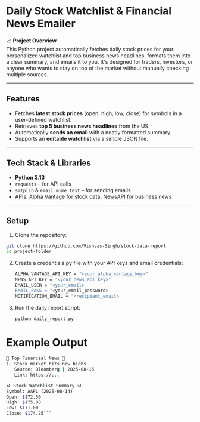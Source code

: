 # Daily Stock Watchlist & Financial News Emailer  

📈 **Project Overview**  
This Python project automatically fetches daily stock prices for your personalized watchlist and top business news headlines, formats them into a clear summary, and emails it to you. It's designed for traders, investors, or anyone who wants to stay on top of the market without manually checking multiple sources.  

---

## Features  

- Fetches **latest stock prices** (open, high, low, close) for symbols in a user-defined watchlist.  
- Retrieves **top 5 business news headlines** from the US.  
- Automatically **sends an email** with a neatly formatted summary.  
- Supports an **editable watchlist** via a simple JSON file.  

---

## Tech Stack & Libraries  

- **Python 3.13**  
- `requests` – for API calls  
- `smtplib` & `email.mime.text` – for sending emails  
- APIs: [Alpha Vantage](https://www.alphavantage.co/) for stock data, [NewsAPI](https://newsapi.org/) for business news  

---

## Setup  

1. Clone the repository:  
```bash
git clone https://github.com/Vishvas-Singh/stock-data-report
cd project-folder
```
2. Create a credentials.py file with your API keys and email credentials:
   ```bash
   ALPHA_VANTAGE_API_KEY = "<your_alpha_vantage_key>"
   NEWS_API_KEY = "<your_news_api_key>"
   EMAIL_USER = "<your_email>
   EMAIL_PASS = "<your_email_password>
   NOTIFICATION_EMAIL = "<recipient_email>

3. Run the daily report script:
   ```bash
   python daily_report.py

# Example Output
```bash
📰 Top Financial News 📰
1. Stock market hits new highs
   Source: Bloomberg | 2025-08-15
   Link: https://...

📊 Stock Watchlist Summary 📊
Symbol: AAPL (2025-08-14)
Open: $172.50
High: $175.00
Low: $171.00
Close: $174.25```


